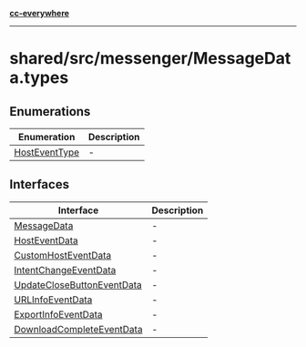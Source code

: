[**cc-everywhere**](../../../../index.md)

***

# shared/src/messenger/MessageData.types

## Enumerations

| Enumeration | Description |
| ------ | ------ |
| [HostEventType](../message-data-types/enumerations/host-event-type.md) | - |

## Interfaces

| Interface | Description |
| ------ | ------ |
| [MessageData](../message-data-types/interfaces/message-data.md) | - |
| [HostEventData](../message-data-types/interfaces/host-event-data.md) | - |
| [CustomHostEventData](../message-data-types/interfaces/custom-host-event-data.md) | - |
| [IntentChangeEventData](../message-data-types/interfaces/intent-change-event-data.md) | - |
| [UpdateCloseButtonEventData](../message-data-types/interfaces/update-close-button-event-data.md) | - |
| [URLInfoEventData](../message-data-types/interfaces/url-info-event-data.md) | - |
| [ExportInfoEventData](../message-data-types/interfaces/export-info-event-data.md) | - |
| [DownloadCompleteEventData](../message-data-types/interfaces/download-complete-event-data.md) | - |
